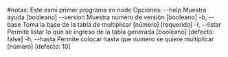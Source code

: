 #notas:
Este esmi primer programa en node 
Opciones:
      --help     Muestra ayuda                                       [booleano]      --version  Muestra número de versión                           [booleano]  -b, --base     Toma la base de la tabla de multiplicar   [número] [requerido]  -l, --listar   Permite listar lo que se ingreso de la tabla generada
                                                    [booleano] [defecto: false]  -h, --hasta    Permite colocar hasta que numero se quiere multiplicar        
                                                         [número] [defecto: 10]